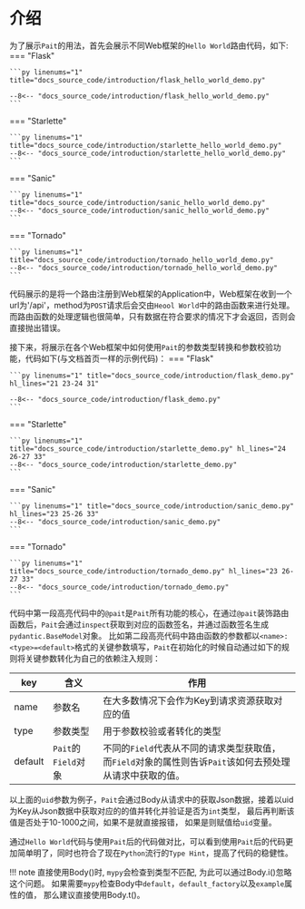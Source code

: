 # 介绍

为了展示`Pait`的用法，首先会展示不同Web框架的`Hello World`路由代码，如下:
=== "Flask"

    ```py linenums="1" title="docs_source_code/introduction/flask_hello_world_demo.py"

    --8<-- "docs_source_code/introduction/flask_hello_world_demo.py"
    ```

=== "Starlette"

    ```py linenums="1" title="docs_source_code/introduction/starlette_hello_world_demo.py"
    --8<-- "docs_source_code/introduction/starlette_hello_world_demo.py"
    ```

=== "Sanic"

    ```py linenums="1" title="docs_source_code/introduction/sanic_hello_world_demo.py"
    --8<-- "docs_source_code/introduction/sanic_hello_world_demo.py"
    ```

=== "Tornado"

    ```py linenums="1" title="docs_source_code/introduction/tornado_hello_world_demo.py"
    --8<-- "docs_source_code/introduction/tornado_hello_world_demo.py"
    ```

代码展示的是将一个路由注册到Web框架的Application中，Web框架在收到一个url为'/api'，method为`POST`请求后会交由`Heool World`中的路由函数来进行处理。
而路由函数的处理逻辑也很简单，只有数据在符合要求的情况下才会返回，否则会直接抛出错误。

接下来，将展示在各个Web框架中如何使用`Pait`的参数类型转换和参数校验功能，代码如下(与文档首页一样的示例代码)：
=== "Flask"

    ```py linenums="1" title="docs_source_code/introduction/flask_demo.py" hl_lines="21 23-24 31"

    --8<-- "docs_source_code/introduction/flask_demo.py"
    ```

=== "Starlette"

    ```py linenums="1" title="docs_source_code/introduction/starlette_demo.py" hl_lines="24 26-27 33"
    --8<-- "docs_source_code/introduction/starlette_demo.py"
    ```

=== "Sanic"

    ```py linenums="1" title="docs_source_code/introduction/sanic_demo.py" hl_lines="23 25-26 33"
    --8<-- "docs_source_code/introduction/sanic_demo.py"
    ```

=== "Tornado"

    ```py linenums="1" title="docs_source_code/introduction/tornado_demo.py" hl_lines="23 26-27 33"
    --8<-- "docs_source_code/introduction/tornado_demo.py"
    ```

代码中第一段高亮代码中的`@pait`是`Pait`所有功能的核心，在通过`@pait`装饰路由函数后，`Pait`会通过`inspect`获取到对应的函数签名，并通过函数签名生成`pydantic.BaseModel`对象。
比如第二段高亮代码中路由函数的参数都以`<name>:<type>=<default>`格式的关键参数填写，`Pait`在初始化的时候自动通过如下的规则将关键参数转化为自己的依赖注入规则：

| key| 含义  | 作用                                                              |
|------|-----|-----------------------------------------------------------------|
| name | 参数名 | 在大多数情况下会作为Key到请求资源获取对应的值                                        |
| type | 参数类型 | 用于参数校验或者转化的类型                                                   |
|default| `Pait`的`Field`对象| 不同的`Field`代表从不同的请求类型获取值， 而`Field`对象的属性则告诉`Pait`该如何去预处理从请求中获取的值。 |

以上面的`uid`参数为例子，`Pait`会通过Body从请求中的获取Json数据，接着以uid为Key从Json数据中获取对应的的值并转化并验证是否为`int`类型， 最后再判断该值是否处于10-1000之间，如果不是就直接报错， 如果是则赋值给`uid`变量。

通过`Hello World`代码与使用`Pait`后的代码做对比，可以看到使用`Pait`后的代码更加简单明了，同时也符合了现在`Python`流行的`Type Hint`，提高了代码的稳健性。



!!! note
    直接使用Body()时, `mypy`会检查到类型不匹配, 为此可以通过Body.i()忽略这个问题。
    如果需要`mypy`检查Body中`default`，`default_factory`以及`example`属性的值， 那么建议直接使用Body.t()。
